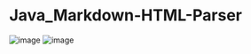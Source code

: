 # Java_Markdown-HTML-Parser

![image](https://github.com/user-attachments/assets/857c2fa8-66cd-4758-a9e7-76b8612b5d2e)
![image](https://github.com/user-attachments/assets/fa69c54d-2c11-4f3e-984d-dfa4675ae951)

